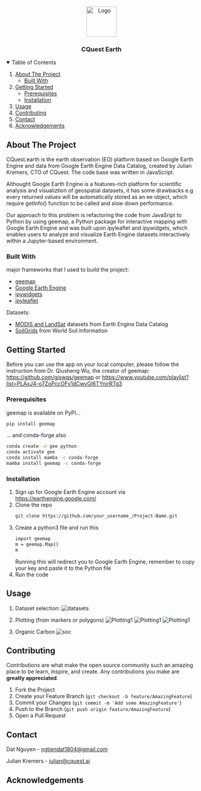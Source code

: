 <!-- PROJECT LOGO -->
<br />
<p align="center">
  <a href="https://user-images.githubusercontent.com/17342474/116276162-88592f80-a784-11eb-9861-8939f3db18c7.png">
    <img src="https://user-images.githubusercontent.com/17342474/116276162-88592f80-a784-11eb-9861-8939f3db18c7.png" alt="Logo" width="80" height="80">
  </a>

  <h3 align="center">CQuest Earth</h3>
<!-- TABLE OF CONTENTS -->
<details open="open">
  <summary>Table of Contents</summary>
  <ol>
    <li>
      <a href="#about-the-project">About The Project</a>
      <ul>
        <li><a href="#built-with">Built With</a></li>
      </ul>
    </li>
    <li>
      <a href="#getting-started">Getting Started</a>
      <ul>
        <li><a href="#prerequisites">Prerequisites</a></li>
        <li><a href="#installation">Installation</a></li>
      </ul>
    </li>
    <li><a href="#usage">Usage</a></li>
    <li><a href="#contributing">Contributing</a></li>
    <li><a href="#contact">Contact</a></li>
    <li><a href="#acknowledgements">Acknowledgements</a></li>
  </ol>
</details>



<!-- ABOUT THE PROJECT -->
## About The Project

CQuest.earth is the earth observation (EO) platform based on Google Earth Engine and data from Google Earth Engine Data Catalog, created by Julian Kremers, CTO of CQuest. The code base was written in JavaScript.

Althought Google Earth Engine is a features-rich platform for scientific analysis and visualiztion of geospatial datasets, it has some drawbacks e.g every returned values will be automatically stored as an ee object, which require getInfo() function to be called and slow down performance.

Our approach to this problem is refactoring the code from JavaSript to Python by using geemap, a Python package for interactive mapping with Google Earth Engine and was built upon ipyleaflet and ipywidgets, which enables users to analyze and visualize Earth Engine datasets interactively within a Jupyter-based environment.

### Built With

major frameworks that I used to build the project:

* [geemap](https://geemap.org/)
* [Google Earth Engine](https://earthengine.google.com/)
* [ipywidgets](https://ipywidgets.readthedocs.io/en/stable/)
* [ipyleaflet](https://ipyleaflet.readthedocs.io/en/latest/)

Datasets:

* [MODIS and LandSat](https://developers.google.com/earth-engine/datasets/catalog) datasets from Earth Engine Data Catalog
* [SoilGrids](https://git.wur.nl/isric/soilgrids/soilgrids.notebooks/-/blob/master/markdown/access_on_gee.md) from World Soil Information


<!-- GETTING STARTED -->
## Getting Started

Before you can use the app on your local computer, please follow the instruction from Dr. Qiusheng Wu, the creator of geemap:
https://github.com/giswqs/geemap or https://www.youtube.com/playlist?list=PLAxJ4-o7ZoPccOFv1dCwvGI6TYnirRTg3

### Prerequisites

geemap is available on PyPI...
  ```sh
  pip install geemap
  ```
... and conda-forge also
  ```sh
  conda create -n gee python
  conda activate gee
  conda install mamba -c conda-forge
  mamba install geemap -c conda-forge
  ```
  
### Installation

1. Sign up for Google Earth Engine account via https://earthengine.google.com/
2. Clone the repo
   ```sh
   git clone https://github.com/your_username_/Project-Name.git
   ```
3. Create a python3 file and run this
   ```sh
   import geemap
   m = geemap.Map()
   m
   ```
   Running this will redirect you to Google Earth Engine, remember to copy your key and paste it to the Python file 
4. Run the code


<!-- USAGE EXAMPLES -->
## Usage

1. Dataset selection:
![datasets](https://user-images.githubusercontent.com/17342474/116273147-cc970080-a781-11eb-9e0f-06f89b03566e.JPG)

2. Plotting (from markers or polygons)
![Plotting1](https://user-images.githubusercontent.com/17342474/116273156-cdc82d80-a781-11eb-8bee-d49f9036f25a.JPG)
![Plotting1](https://user-images.githubusercontent.com/17342474/116273159-ce60c400-a781-11eb-9a8e-38c4893d6fe1.JPG)
![Plotting1](https://user-images.githubusercontent.com/17342474/116273162-ce60c400-a781-11eb-9239-8a5d445fb0a1.JPG)

3. Organic Carbon
![soc](https://user-images.githubusercontent.com/17342474/116273164-cef95a80-a781-11eb-8ce8-eff5aa5680b0.JPG)

<!-- CONTRIBUTING -->
## Contributing

Contributions are what make the open source community such an amazing place to be learn, inspire, and create. Any contributions you make are **greatly appreciated**.

1. Fork the Project
2. Create your Feature Branch (`git checkout -b feature/AmazingFeature`)
3. Commit your Changes (`git commit -m 'Add some AmazingFeature'`)
4. Push to the Branch (`git push origin feature/AmazingFeature`)
5. Open a Pull Request


<!-- CONTACT -->
## Contact

Dat Nguyen - ngtiendat1804@gmail.com

Julian Kremers - julian@cquest.ai


<!-- ACKNOWLEDGEMENTS -->
## Acknowledgements
